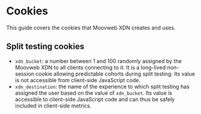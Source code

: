 # Cookies

This guide covers the cookies that Moovweb XDN creates and uses.

## Split testing cookies

* `xdn_bucket`: a number between 1 and 100 randomly assigned by the Moovweb XDN to all clients connecting to it. It is a long-lived non-session cookie allowing predictable cohorts during split testing. Its value is not accessible from client-side JavaScript code.
* `xdn_destination`: the name of the experience to which split testing has assigned the user based on the value of `xdn_bucket`. Its value is accessible to client-side JavaScript code and can thus be safely included in client-side metrics.
